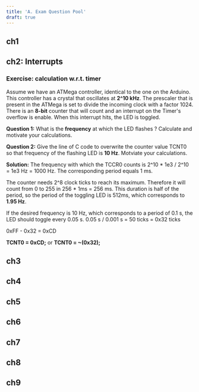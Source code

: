 ```yaml
---
title: 'A. Exam Question Pool'
draft: true
---
```


## ch1
## ch2: Interrupts

### Exercise: calculation w.r.t. timer

Assume we have an ATMega controller, identical to the one on the Arduino. This controller has a crystal that oscillates at **2^10 kHz**. The prescaler that is present in the ATMega is set to divide the incoming clock with a factor 1024.
There is an **8-bit** counter that will count and an interrupt on the Timer's overflow is enable. When this interrupt hits, the LED is toggled.

**Question 1:** What is the **frequency** at which the LED flashes ? Calculate and motivate your calculations.

**Question 2:** Give the line of C code to overwrite the counter value TCNT0 so that frequency of the flashing LED is **10 Hz**. Motviate your calculations.

**Solution:**
The frequency with which the TCCR0 counts is 2^10 * 1e3 / 2^10 = 1e3 Hz = 1000 Hz. The corresponding period equals 1 ms.

The counter needs 2^8 clock ticks to reach its maximum. Therefore it will count from 0 to 255 in 256 * 1ms = 256 ms. This duration is half of the period, so the period of the toggling LED is 512ms, which corresponds to **1.95 Hz**.

If the desired frequency is 10 Hz, which corresponds to a period of 0.1 s, the LED should toggle every 0.05 s.
0.05 s / 0.001 s  = 50 ticks = 0x32 ticks

0xFF - 0x32 = 0xCD

**TCNT0 = 0xCD;** or **TCNT0 = ~(0x32);**


## ch3
## ch4
## ch5
## ch6
## ch7
## ch8
## ch9